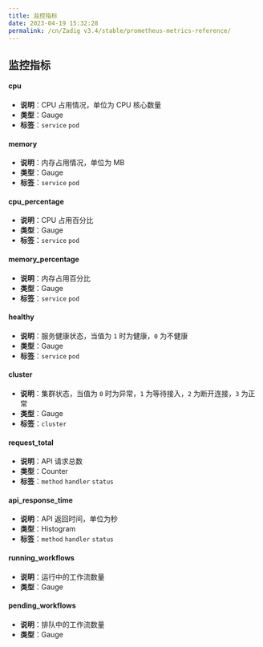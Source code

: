 ```yaml
---
title: 监控指标
date: 2023-04-19 15:32:28
permalink: /cn/Zadig v3.4/stable/prometheus-metrics-reference/
---
```


## 监控指标

#### cpu
- **说明**：CPU 占用情况，单位为 CPU 核心数量
- **类型**：Gauge
- **标签**：`service` `pod`

#### memory
- **说明**：内存占用情况，单位为 MB
- **类型**：Gauge
- **标签**：`service` `pod`

#### cpu_percentage
- **说明**：CPU 占用百分比
- **类型**：Gauge
- **标签**：`service` `pod`

#### memory_percentage
- **说明**：内存占用百分比
- **类型**：Gauge
- **标签**：`service` `pod`

#### healthy
- **说明**：服务健康状态，当值为 `1` 时为健康，`0` 为不健康
- **类型**：Gauge
- **标签**：`service` `pod`

#### cluster
- **说明**：集群状态，当值为 `0` 时为异常，`1` 为等待接入，`2` 为断开连接，`3` 为正常
- **类型**：Gauge
- **标签**：`cluster`

#### request_total
- **说明**：API 请求总数
- **类型**：Counter
- **标签**：`method` `handler` `status`

#### api_response_time
- **说明**：API 返回时间，单位为秒
- **类型**：Histogram
- **标签**：`method` `handler` `status`

#### running_workflows
- **说明**：运行中的工作流数量
- **类型**：Gauge

#### pending_workflows
- **说明**：排队中的工作流数量
- **类型**：Gauge
